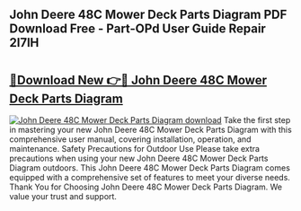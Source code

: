 ## John Deere 48C Mower Deck Parts Diagram PDF Download Free - Part-OPd User Guide Repair 2l7lH

# <h2><a href="http://dfiyam0.blite.top/?on=John+Deere+48C+Mower+Deck+Parts+Diagram">🔗Download New 👉🔴 John Deere 48C Mower Deck Parts Diagram</a></h2>

[![John Deere 48C Mower Deck Parts Diagram download](https://i.imgur.com/lujVjoI.png)](http://dfiyam0.blite.top/?on=John+Deere+48C+Mower+Deck+Parts+Diagram)
Take the first step in mastering your new John Deere 48C Mower Deck Parts Diagram with this comprehensive user manual, covering installation, operation, and maintenance. Safety Precautions for Outdoor Use Please take extra precautions when using your new John Deere 48C Mower Deck Parts Diagram outdoors. This John Deere 48C Mower Deck Parts Diagram comes equipped with a comprehensive set of features to meet your diverse needs. Thank You for Choosing John Deere 48C Mower Deck Parts Diagram. We value your trust and support.
